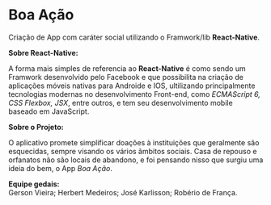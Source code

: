 # Boa Ação
   Criação de App com caráter social utilizando o Framwork/lib **React-Native**.

**Sobre React-Native:**

   A forma mais simples de referencia ao **React-Native** é como sendo um Framwork desenvolvido pelo Facebook e que possibilita na criação de aplicações móveis nativas para Androide e IOS, ultilizando principalmente tecnologias modernas no desenvolvimento Front-end, como _ECMAScript 6, CSS Flexbox, JSX_, entre outros, e tem seu desenvolvimento mobile baseado em JavaScript.

**Sobre o Projeto:**

   O aplicativo promete simplificar doações à instituições que geralmente são esquecidas, sempre visando os vários âmbitos sociais. Casa de repouso e orfanatos não são locais de abandono,  e foi pensando nisso que surgiu uma ideia do bem, o App _Boa Ação_.



**Equipe gedais:**  
Gerson Vieira;
Herbert Medeiros;
José Karlisson;
Robério de França.

